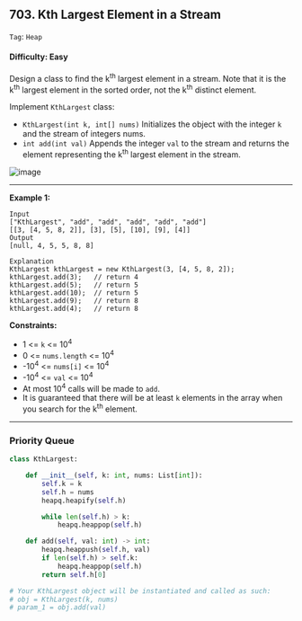 ## 703. Kth Largest Element in a Stream

```Tag```: ```Heap```

#### Difficulty: Easy

Design a class to find the k<sup>th</sup> largest element in a stream. Note that it is the k<sup>th</sup> largest element in the sorted order, not the k<sup>th</sup> distinct element.

Implement ```KthLargest``` class:

- ```KthLargest(int k, int[] nums)``` Initializes the object with the integer ```k``` and the stream of integers nums.
- ```int add(int val)``` Appends the integer ```val``` to the stream and returns the element representing the k<sup>th</sup> largest element in the stream.

![image](https://user-images.githubusercontent.com/35042430/216127873-0da50fd5-1ea9-438c-96e7-62e38ad12007.png)

---

__Example 1:__
```
Input
["KthLargest", "add", "add", "add", "add", "add"]
[[3, [4, 5, 8, 2]], [3], [5], [10], [9], [4]]
Output
[null, 4, 5, 5, 8, 8]

Explanation
KthLargest kthLargest = new KthLargest(3, [4, 5, 8, 2]);
kthLargest.add(3);   // return 4
kthLargest.add(5);   // return 5
kthLargest.add(10);  // return 5
kthLargest.add(9);   // return 8
kthLargest.add(4);   // return 8
```

__Constraints:__

- 1 <= ```k``` <= 10<sup>4</sup>
- 0 <= ```nums.length``` <= 10<sup>4</sup>
- -10<sup>4</sup> <= ```nums[i]``` <= 10<sup>4</sup>
- -10<sup>4</sup> <= ```val``` <= 10<sup>4</sup>
- At most 10<sup>4</sup> calls will be made to ```add```.
- It is guaranteed that there will be at least ```k``` elements in the array when you search for the k<sup>th</sup> element.

---

### Priority Queue

```Python
class KthLargest:

    def __init__(self, k: int, nums: List[int]):
        self.k = k
        self.h = nums
        heapq.heapify(self.h)

        while len(self.h) > k:
            heapq.heappop(self.h)

    def add(self, val: int) -> int:
        heapq.heappush(self.h, val)
        if len(self.h) > self.k:
            heapq.heappop(self.h)
        return self.h[0]

# Your KthLargest object will be instantiated and called as such:
# obj = KthLargest(k, nums)
# param_1 = obj.add(val)
```
